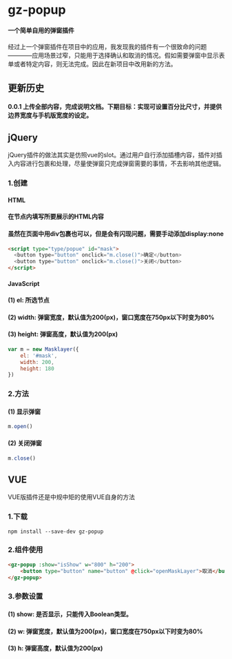 # gz-popup
#### 一个简单自用的弹窗插件
经过上一个弹窗插件在项目中的应用，我发现我的插件有一个很致命的问题————应用场景过窄，只能用于选择确认和取消的情况。假如需要弹窗中显示表单或者特定内容，则无法完成。因此在新项目中改用新的方法。
## 更新历史
#### 0.0.1 上传全部内容，完成说明文档。下期目标：实现可设置百分比尺寸，并提供边界宽度与手机版宽度的设定。
## jQuery
jQuery插件的做法其实是仿照vue的slot。通过用户自行添加插槽内容，插件对插入内容进行包裹和处理，尽量使弹窗只完成弹窗需要的事情，不去影响其他逻辑。
### 1.创建
#### HTML
#### 在节点内填写所要展示的HTML内容
#### 虽然在页面中用div包裹也可以，但是会有闪现问题，需要手动添加display:none
```html
<script type="type/popue" id="mask">
  <button type="button" onclick="m.close()">确定</button>
  <button type="button" onclick="m.close()">关闭</button>
</script>
```
#### JavaScript
#### (1) el: 所选节点
#### (2) width: 弹窗宽度，默认值为200(px)，窗口宽度在750px以下时变为80%
#### (3) height: 弹窗高度，默认值为200(px)
```javascript
var m = new Masklayer({
	el: '#mask',
	width: 200,
	height: 180
})
```
### 2.方法
#### (1) 显示弹窗
```javascript
m.open()
```
#### (2) 关闭弹窗
```javascript
m.close()
```
## VUE
VUE版插件还是中规中矩的使用VUE自身的方法
### 1.下载
```npm
npm install --save-dev gz-popup
```
### 2.组件使用
```html
<gz-popup :show="isShow" w="800" h="200">
	<button type="button" name="button" @click="openMaskLayer">取消</button>
</gz-popup>
```
### 3.参数设置
#### (1) show: 是否显示，只能传入Boolean类型。
#### (2) w: 弹窗宽度，默认值为200(px)，窗口宽度在750px以下时变为80%
#### (3) h: 弹窗高度，默认值为200(px)
